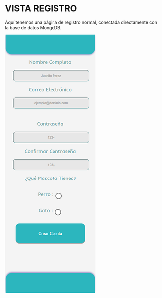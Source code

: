 # VISTA REGISTRO

Aquí tenemos una página de registro normal, conectada directamente con la base de datos MongoDB.

![REGISTRO](static/src/vista-registro.png)
